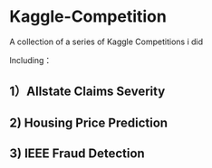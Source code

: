 # Kaggle-Competition

A collection of a series of Kaggle Competitions i did

Including：
## 1）Allstate Claims Severity
## 2) Housing Price Prediction
## 3) IEEE Fraud Detection


